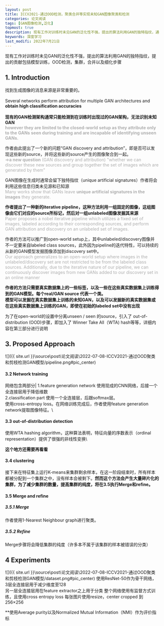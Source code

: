 ```yaml
---
layout: post
title: ICCV2021-通过OOD检测，聚类合并等实现未知GAN图像聚类和检测
categories: 论文阅读
tags: [GAN图像检测,泛化]
topmost: true
description: 现有工作对训练时未见GAN的泛化性不强，提出的算法利用GAN的独特指纹，通过一系列操作实现对未知GAN模型的聚类，包括图像特征提取，OOD检测，图像聚类，类合并，类提炼（拒绝一些点和类），
keywords: 深度学习
last_modifi: 2022年7月21日
---
```


现有工作对训练时未见GAN的泛化性不强，提出的算法利用GAN的独特指纹，提出的贡献包括模型训练，OOD检测，集群，合并以及细化步骤

## 1. Introduction
找到生成图像的消息来源是非常重要的。\
\
Several networks perform attribution for multiple GAN architectures and **obtain high classification accuracies**\
\
**现有的GAN检测架构通常只能检测到在训练时出现过的GAN架构，无法识别未知GAN**\
<a style="color:#aeaeae"> 
**however they are limited to the closed-world setup as they attribute only to the GANs seen during training and are incapable of identifying unseen GANs.**</a>

作者由此提出了一个新的问题“GAN discovery and attribution”，即是否可以发现这些新的source，并将这些新的source产生的图像聚合到一起。\
<a style="color:#aeaeae"> 
=>**a new question** (GAN discovery and attribution)
 "whether we can discover these new sources and group together the set of images which are generated by them"</a>

GAN图像在生成时通常会留下独特指纹（unique artificial signatures）作者将会利用这些信息归类未见源和已知源\
 <a style="color:#aeaeae"> Many works show that GANs leave **unique artificial signatures in the images** they generate.</a>
 

**作者提出了一种新的iterative pipeline，这种方法利用一组固定的图像，这组图像由它们对应的source所标记，然后对一组unlabeled图像发掘其来源**\
<a style="color:#aeaeae"> Paper proposes a nobel iterative pipeline which utilizes a fixed set of images, labeled according to their corresponding sources, and perform GAN attribution and discovery on an unlabeled set of images.</a>

作者的方法可以推广到open-world setup上，其中unlabeled/discovery图像并不一定要来自labeled class sources，此外因为pipeline的迭代特性，可以持续的从新的GAN模型发掘图像添加到discovery set中。\
 <a style="color:#aeaeae">Our approach generalizes to an open-world
setup where images in the unlabeled/discovery set are not
restricted to be from the labeled class sources. Additionally, due to the iterative nature of our pipeline, we can continuously discover images from new GANs added to our
discovery set in an online manner</a>

**作者的方法只需要真实数据集上的一些标签，以及一些在这些真实数据集上训练得到的GAN模型。每个real/GAN source 代表一个类。**\
**模型可以发掘在真实数据集上训练的未知GAN，以及可以发掘新的真实数据集或在这些真实数据集上训练的GAN，即使在初始的labeled set中没有出现**

为了在open-world的设置中分离unseen / seen 的source，引入了 out-of-distribution (OOD)步骤，即加入了 Winner Take All（WTA) hash等等，详细内容在第三部分进行说明

## 3. Proposed Approach
![]({{ site.url }}\source\post\论文阅读\2022-07-08-ICCV2021-通过OOD聚类和剪枝检测GAN模型/pipeline.png#pic_center)

#### 3.2 Network training
网络包含两部分|
1.feature generation network 使用现成的CNN网络，后接一个全连接层用于降低维数\
2.classification part 使用一个全连接层，后跟softmax层。\
使用cross-entropy loss。在网络训练完成后，作者使用feature generation network提取图像特征。\

#### 3.3 out-of-distribution detection
使用WTA hashing algorithm，这种算法表明，特征向量的序数表示（ordinal representation）提供了很强的非线性变换\

**这个地方还需要再看看**

#### 3.4 clustering
接下来在特征集上运行K-means来集群剩余样本，在这一阶段结束时，所有样本都被分配到一个集群之中，没有样本会被剩下。**然而这个方法会产生大量碎片化的集群，为了减少集群的数量，提高集群的纯度，将在3.5执行Merge和refine。**

#### 3.5 Merge and refine
##### 3.5.1 Merge
作者使用1-Nearest Neighbour graph进行聚类。
##### 3.5.2 Refine
Merge步骤将会降低集群的纯度（许多本不属于该集群的样本被错误的分类）

## 4 Experiments
![]({{ site.url }}\source\post\论文阅读\2022-07-08-ICCV2021-通过OOD聚类和剪枝检测GAN模型/dataset.png#pic_center)
使用ResNet-50作为骨干网络，3层全连接层用于减少维度至128\
另一层全连接层用在feature extractor之上用于分类
整个网络使用有监督方式训练，且使用cross entropy loss
每张图片使用resize，center cropped 到256×256

**使用Average purity以及Normalized Mutual Information（NMI）作为评价指标

